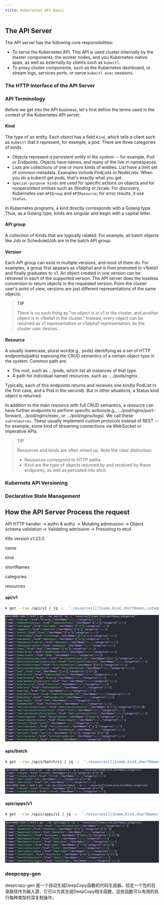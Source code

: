 ```yaml
---
title: Kubernetes API Basic
---
```




## The API Server	

The API server has the following core responsibilities:

- To serve the Kubernetes API.  This API is used cluster-internally by the master components, the worker nodes, and you Kubernetes-native apps, as well as externally by clients such as `kubectl`.
- To proxy cluster components, such as the Kubernetes dashboard, or stream logs, services ports, or serve `kubectl exec` sessions.





### The HTTP Interface of the API Server



### API Terminology

Before we get into the API business, let's first define the terms used in the context of the Kubernetes API server.

#### Kind

The type of an entity. Each object has a field `Kind`, which tells a client such as `kubectl` that it represent, for example, a pod. There are three categories of kinds.

- Objects represent *a persistent entity in the system* -- for example, Pod or Endpoints.  Objects have names, and many of the live in namespaces.
- Lists are collections of one or more kinds of entities.  List have a limit set of common metadata. Examples include PodLists or NodeLists. When you do a kubectl get pods, that's exactly what you get.
- `Special-purpose kinds` are used for specific actions on objects and for nonpersistent entities such as */binding* or /scale. For discovery, Kubernetes use `APIGroup` and `APIResource`; for error results, it use `Status`.

In Kubernetes programs, a kind directly corresponds with a Golang type. Thus, as a Golang type, kinds are singular and begin with a capital letter.

#### API group

A collection of Kinds that are logically related. For example, all batch objects like Job or ScheduledJob are in the batch API group.

#### Version

Each API group can exist in multiple versions, and most of them do. For examples, a group first appears as v1alpha1 and is then promoted to v1beta1 and finally graduates to v1. An object created in one version can be retrieved in each of the supported version. The API server does the lossless conversion to return objects in the requested version. From the cluster user's point of view, versions are just different representations of the same objects.



> **TIP**
>
> There is no such thing as "on object is in v1 in the cluster, and another object is in v1beta1 in the cluster."  Instead, every object can be returned as v1 representation or v1alpha1 representation, as the cluster user desires.



#### Resource

A usually lowercase, plural word(e.g., pods) identifying as a set of HTTP endpoints(paths) exposing the CRUD semantics of a certain object type in the system. Common path are:

- The root, such as .../pods, which list all instances of that type.
- A path for individual named resources, such as ..../pods/nginx.

Typically,  each of this endpoints returns and receives one kind(a PodList in the first case, and a Pod in the second). But in other situations,  a Status kind object is returned.

In addition to the main resource with full CRUD semantics, a resource can have further endpoints to perform specific actions(e.g., .../pod/nginx/port-forward, ../pod/nginx/exec, or .../pod/nginx/logs). We call these `subresources`. These usually implement custom protocols instead of REST -- for example, some kind of streaming connections via WebSocket or imperative APIs.



> TIP
>
> Resources and kinds are often mixed up. Note the clear distinction:
>
> - Resources correspond to HTTP paths
> - Kind are the type of objects returned by and received by these endpoints, as well as persisted into etcd.



### Kubernets API Versioning



### Declarative State Management





## How the API Server Process the request



API HTTP handler -> authn & authz -> Mutating adminssion -> Object schema validation -> Validating admission -> Presisting to etcd





K8s version v1.23.0



name

kind

shortNames

categories



resources




#### api/v1
```sh
k get --raw /api/v1 | jq -c  '.resources[]|{name,kind,shortNames,categories}'
```


![image-20220212224529473](k8s_source_code_2.assets/image-20220212224529473.png)



#### apis/batch
```sh
k get --raw /apis/batch/v1 | jq -c  '.resources[]|{name,kind,shortNames,categories}'
```


![image-20220212224012052](k8s_source_code_2.assets/image-20220212224012052.png)



#### apis/apps/v1
```sh
k get --raw /apis/apps/v1 | jq -c  '.resources[]|{name,kind,shortNames,categories}'
```


![image-20220212230119903](k8s_source_code_2.assets/image-20220212230119903.png)

































### deepcopy-gen 

deepcopy-gen 是一个自动生成DeepCopy函数的代码生成器。给定一个包的目录路径作为输入源，它可以为其生成DeepCopy相关函数，这些函数可以有效的执行每种类型的深复制操作。













